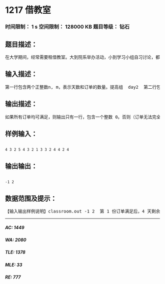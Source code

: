# 1217 借教室   
### 时间限制： 1 s     空间限制： 128000 KB     题目等级： 钻石  
## 题目描述：  

<pre>
在大学期间，经常需要租借教室。大到院系举办活动，小到学习小组自习讨论，都需要向学校申请借教室。教室的大小功能不同，借教室人的身份不同，借教室的手续也不一样。面对海量租借教室的信息，我们自然希望编程解决这个问题。我们需要处理接下来n天的借教室信息，其中第i天学校有ri个教室可供租借。共有m份订单，每份订单用三个正整数描述，分别为dj, sj, tj，表示某租借者需要从第sj天到第tj天租借教室（包括第sj天和第tj天），每天需要租借dj个教室。我们假定，租借者对教室的大小、地点没有要求。即对于每份订单，我们只需要每天提供dj个教室，而它们具体是哪些教室，每天是否是相同的教室则不用考虑。借教室的原则是先到先得，也就是说我们要按照订单的先后顺序依次为每份订单分配教室。如果在分配的过程中遇到一份订单无法完全满足，则需要停止教室的分配，通知当前申请人修改订单。这里的无法满足指从第sj天到第tj天中有至少一天剩余的教室数量不足dj个。现在我们需要知道，是否会有订单无法完全满足。如果有，需要通知哪一个申请人修改订单。
</pre>
  
  
## 输入描述：  

<pre>
第一行包含两个正整数n, m，表示天数和订单的数量。提高组  day2  第二行包含n个正整数，其中第i个数为ri，表示第i天可用于租借的教室数量。接下来有m行，每行包含三个正整数dj, sj, tj，表示租借的数量，租借开始、结束分别在第几天。每行相邻的两个数之间均用一个空格隔开。天数与订单均用从1开始的整数编号。
</pre>
  
  
## 输出描述：  

<pre>
如果所有订单均可满足，则输出只有一行，包含一个整数 0。否则（订单无法完全满足）输出两行，第一行输出一个负整数-1，第二行输出需要修改订单的申请人编号。
</pre>
  
  
## 样例输入：  

<pre><code>
4 3 2 5 4 3 2 1 3 3 2 4 4 2 4 
</code></pre>
  
  
## 输出输出：  

<pre><code>
-1 2 
</code></pre>
  
  
## 数据范围及提示：  

<pre>
【输入输出样例说明】classroom.out -1 2  第 1 份订单满足后，4 天剩余的教室数分别为 0，3，2，3。第 2 份订单要求第 2 天到第 4 天每天提供 3 个教室，而第 3 天剩余的教室数为 2，因此无法满足。分配停止，通知第2 个申请人修改订单。【数据范围】对于 10%的数据，有1 &le;  n, m &le;  10；对于 30%的数据，有1 &le;  n, m &le; 1000；对于 70%的数据，有1 &le;  n, m &le;   105；对于 100%的数据，有1 &le; n, m &le; 10^6, 0 &le; ri, dj&le; 10^9, 1 &le; sj&le; tj&le; n。
</pre>
  
  
***  

##### AC: 1449  
##### WA: 2080  
##### TLE: 1378  
##### MLE: 33  
##### RE: 777  

